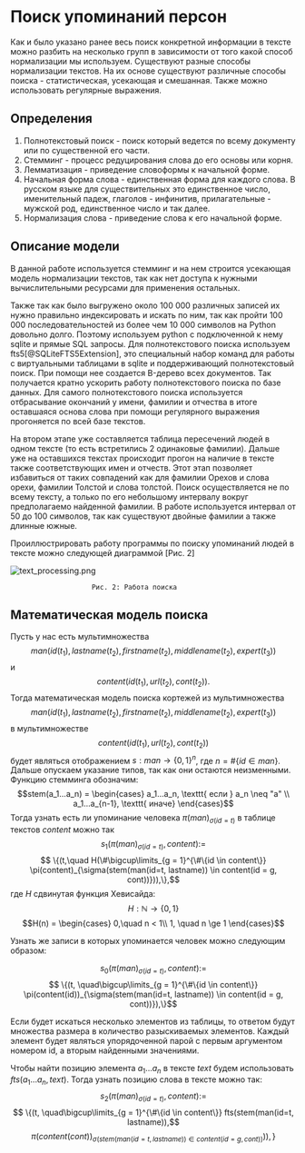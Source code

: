 # Поиск упоминаний персон
Как и было указано ранее весь поиск конкретной информации в тексте можно разбить на несколько групп в зависимости от того какой способ нормализации мы используем. Существуют разные способы нормализации текстов. На их основе существуют различные способы поиска - статистическая, усекающая и смешанная. Также можно использовать регулярные выражения.

## Определения
1. Полнотекстовый поиск - поиск который ведется по всему документу или по существенной его части.
1. Стемминг - процесс редуцирования слова до его основы или корня.
1. Лемматизация - приведение словоформы к начальной форме.
1. Начальная форма слова - единственная форма для каждого слова. В русском языке для существительных это единственное число, именительный падеж, глаголов - инфинитив, прилагательные - мужской род, единственное число и так далее.
1. Нормализация слова - приведение слова к его начальной форме.

## Описание модели
В данной работе используется стемминг и на нем строится усекающая модель нормализации текстов, так как нет доступа к нужными вычислительными ресурсами для применения остальных.

Также так как было выгружено около 100 000 различных записей их нужно правильно индексировать и искать по ним, так как пройти 100 000 последовательностей из более чем 10 000 символов на Python довольно долго. Поэтому используем python с подключенной к нему sqlite и прямые SQL запросы. Для полнотекстового поиска используем fts5[@SQLiteFTS5Extension], это специальный набор команд для работы с виртуальными таблицами в sqlite и поддерживающий полнотекстовый поиск. При помощи нее создается B-дерево всех документов. Так получается кратно ускорить работу полнотекстового поиска по базе данных. Для самого полнотекстового поиска используется отбрасывание окончаний у имени, фамилии и отчества в итоге оставшаяся основа слова при помощи регулярного выражения прогоняется по всей базе текстов.

На втором этапе уже составляется таблица пересечений людей в одном тексте (то есть встретились 2 одинаковые фамилии). Дальше уже на оставшихся текстах происходит прогон на наличие в тексте также соответствующих имен и отчеств. Этот этап позволяет избавиться от таких совпадений как для фамилии Орехов и слова орехи, фамилии Толстой и слова толстой. Поиск осуществляется не по всему тексту, а только по его небольшому интервалу вокруг предполагаемо найденной фамилии. В работе используется интервал от 50 до 100 символов, так как существуют двойные фамилии а также длинные южные.

Проиллюстрировать работу программы по поиску упоминаний людей в тексте можно следующей диаграммой [Рис. 2]


![text_processing.png](diagrams/text_processing)

                        Рис. 2: Работа поиска 

## Математическая модель поиска

Пусть у нас есть мультимножества 
$$man(id(t_1), lastname(t_2), firstname(t_2), middlename(t_2), expert(t_3))$$ 
и 
$$content(id(t_1), url(t_2), cont(t_2)).$$
Тогда математическая модель поиска кортежей из мультимножества 
$$man(id(t_1), lastname(t_2), firstname(t_2), middlename(t_2), expert(t_3))$$ 
в мультимножестве 
$$content(id(t_1), url(t_2), cont(t_2))$$
будет являться отображением $s: man \rightarrow \{0,1 \}^n$, где $n = \# \{id \in man\}$.
Дальше опускаем указание типов, так как они остаются неизменными. Функцию стемминга обозначим:
$$stem(a_1...a_n) = \begin{cases} a_1...a_n, \texttt{ если  } a_n \neq  "a" \\ a_1...a_{n-1}, \texttt{ иначе} \end{cases}$$
Тогда узнать есть ли упоминание человека $\pi(man)_{\sigma(id = t)}$ в таблице текстов $content$ можно так
$$s_1(\pi(man)_{\sigma(id = t)}, content) :=$$
$$ \{(t,\quad H(\#\bigcup\limits_{g = 1}^{\#\{id \in content\}} \pi(content)_{\sigma(stem(man(id=t, lastname)) \in content(id = g, cont))})),\},$$
где $H$ сдвинутая функция Хевисайда:
$$H: \mathbb{N} \rightarrow \{0,1\}$$
$$H(n) =  \begin{cases} 0,\quad n < 1\\ 1, \quad n \ge 1 \end{cases}$$

Узнать же записи в которых упоминается человек можно следующим образом:

$$s_0(\pi(man)_{\sigma(id = t)}, content) :=$$
$$ \{(t, \quad\bigcup\limits_{g = 1}^{\#\{id \in content\}} \pi(content(id))_{\sigma(stem(man(id=t, lastname)) \in content(id = g, cont))}),\}$$

Если будет искаться несколько элементов из таблицы, то ответом будут множества размера в количество разыскиваемых элементов. Каждый элемент будет являться упорядоченной парой с первым аргументом номером id, а вторым найденными значениями.

Чтобы найти позицию элемента $a_1...a_n$ в тексте $text$ будем использовать $fts(a_1...a_n, text)$.
Тогда узнать позицию слова в тексте можно так:
$$s_2(\pi(man)_{\sigma(id = t)}, content) :=$$
$$ \{(t, \quad\bigcup\limits_{g = 1}^{\#\{id \in content\}} fts(stem(man(id=t, lastname)),$$
$$\pi(content(cont))_{\sigma(stem(man(id=t, lastname)) \in content(id = g, cont))})),\}$$


